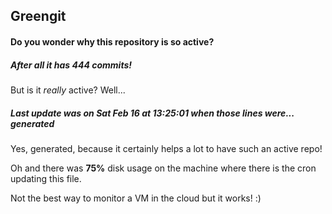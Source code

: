 ## Greengit

#### Do you wonder why this repository is so active?

##### After all it has 444 commits!

But is it *really* active? Well...

##### Last update was on Sat Feb 16 at 13:25:01 when those lines were... generated

Yes, generated, because it certainly helps a lot to have such an active repo!

Oh and there was **75%** disk usage on the machine
where there is the cron updating this file.

Not the best way to monitor a VM in the cloud but it works! :)
